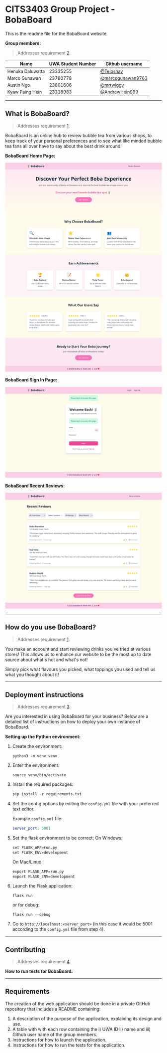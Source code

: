 # CITS3403 Group Project - BobaBoard

This is the readme file for the BobaBoard website.

**Group members:**

> Addresses requirement [2](#req_2).

| Name             | UWA Student Number | Github username                                          |
| ---------------- | ------------------ | -------------------------------------------------------- |
| Henuka Daluwatta | 23335255           | [@Teloshav](https://github.com/Teloshav)                 |
| Marco Gunawan    | 23780778           | [@marcogunawan9763](https://github.com/marcogunawan9763) |
| Austin Ngo       | 23801606           | [@mrtwiggy](https://github.com/mrtwiggy)                 |
| Kyaw Paing Hein  | 23318983           | [@AndrewHein999](https://github.com/AndrewHein999)       |

---

## What is BobaBoard?

> Addresses requirement [1](#req_1).

BobaBoard is an online hub to review bubble tea from various shops, to keep track of your personal preferences and to see what like minded bubble tea fans all over have to say about the best drink around!



**BobaBoard Home Page:**

<img title="" src="README_assets/f54edb8da75b6b0658c2bd0adb797f378b002d9b.png" alt="BobaBoard_home.png" width="547" data-align="center">

**BobaBoard Sign In Page:**

<img title="" src="README_assets/2025-05-05-12-08-03-BobaBoard_signup.png" alt="" width="555" data-align="center">

**BobaBoard Recent Reviews:**

<img title="" src="README_assets/2025-05-05-12-09-09-BobaBoard_recent_reviews.png" alt="" data-align="center" width="553">

---

## How do you use BobaBoard?

> Addresses requirement [1](#req_1).

You make an account and start reviewing drinks you've tried at various stores! This allows us to enhance our website to be the most up to date source about what's hot and what's not!



Simply pick what flavours you picked, what toppings you used and tell us what you thought about it!

---

## Deployment instructions

> Addresses requirement [3](#req_3).

Are you interested in using BobaBoard for your business? Below are a detailed list of instructions on how to deploy your own instance of BobaBoard.

**Setting up the Python environment:**

1. Create the environment:
   
   ```shell
   python3 -m venv venv
   ```

2. Enter the environment:
   
   ```shell
   source venv/bin/activate
   ```

3. Install the required packages:
   
   ```python
   pip install -r requirements.txt
   ```

4. Set the config options by editing the `config.yml` file with your preferred text editor.
   
   Example `config.yml` file:
   
   ```yaml
   server_port: 5001
   ```

5. Set the flask environment to be correct;
   On Windows:
   ```shell
   set FLASK_APP=run.py
   set FLASK_ENV=development

   ```
   On Mac/Linux
   ```shell
   export FLASK_APP=run.py
   export FLASK_ENV=development
   ```

6. Launch the Flask application:
   
   ```shell
   flask run
   ```

   or for debug:
   ```shell
   flask run --debug
   ```

7. Go to `http://localhost:<server_port>` (in this case it would be 5001 according to the `config.yml` file from step 4).

---

## Contributing

> Addresses requirement [4](#req_4).

**How to run tests for BobaBoard:**

---

## Requirements

The creation of the web application should be done in a private GitHub repository that includes a README containing:

1. A description of the purpose of the application, explaining its design and use. <a name="req_1"></a>
2. A table with with each row containing the i) UWA ID ii) name and iii) Github user name of the group members. <a name="req_2"></a>
3. Instructions for how to launch the application. <a name="req_3"></a>
4. Instructions for how to run the tests for the application. <a name="req_4"></a>
